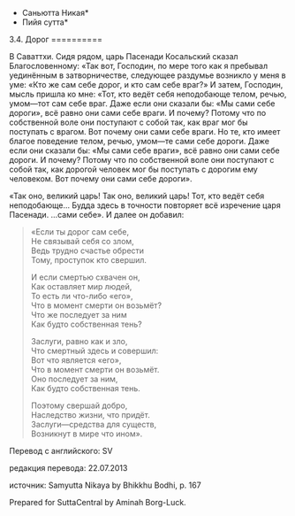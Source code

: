 * Саньютта Никая*
* Пийя сутта*

3\.4\. Дорог
\=\=\=\=\=\=\=\=\=\=

В Саваттхи\. Сидя рядом, царь Пасенади Косальский сказал Благословенному: «Так вот, Господин, по мере того как я пребывал уединённым в затворничестве, следующее раздумье возникло у меня в уме: «Кто же сам себе дорог, и кто сам себе враг?» И затем, Господин, мысль пришла ко мне: «Тот, кто ведёт себя неподобающе телом, речью, умом—тот сам себе враг\. Даже если они сказали бы: «Мы сами себе дороги», всё равно они сами себе враги\. И почему? Потому что по собственной воле они поступают с собой так, как враг мог бы поступать с врагом\. Вот почему они сами себе враги\. Но те, кто имеет благое поведение телом, речью, умом—те сами себе дороги\. Даже если они сказали бы: «Мы сами себе враги», всё равно они сами себе дороги\. И почему? Потому что по собственной воле они поступают с собой так, как дорогой человек мог бы поступать с дорогим ему человеком\. Вот почему они сами себе дороги»\.

«Так оно, великий царь\! Так оно, великий царь\! Тот, кто ведёт себя неподобающе… Будда здесь в точности повторяет всё изречение царя Пасенади\. …сами себе»\. И далее он добавил:

> «Если ты дорог сам себе,  
> Не связывай себя со злом,  
> Ведь трудно счастье обрести  
> Тому, проступок кто свершил\.  
>   
> И если смертью схвачен он,  
> Как оставляет мир людей,  
> То есть ли что\-либо «его»,  
> Что в момент смерти он возьмёт?  
> Что же последует за ним  
> Как будто собственная тень?  
>   
> Заслуги, равно как и зло,  
> Что смертный здесь и совершил:  
> Вот что является «его»,  
> Что в момент смерти он возьмёт\.  
> Оно последует за ним,  
> Как будто собственная тень\.  
>   
> Поэтому свершай добро,  
> Наследство жизни, что придёт\.  
> Заслуги—средства для существ,  
> Возникнут в мире что ином»\.

Перевод с английского: SV

редакция перевода: 22\.07\.2013

источник: Samyutta Nikaya by Bhikkhu Bodhi, p\. 167

Prepared for SuttaCentral by Aminah Borg\-Luck\.